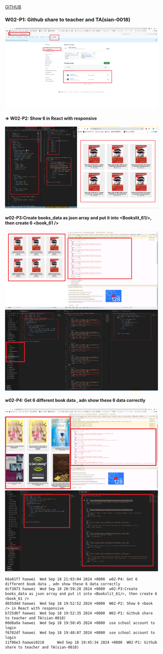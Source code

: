 [GITHUB](https://github.com/haowei212410061/1131-wp1-demo-61)

### W02-P1: Github share to teacher and TA(sian-0018)

![](w02-p1.png)

#### => W02-P2: Show 6 <book /> in React with responsive

![](w02-p2.png)

#### w02-P3:Create books_data as json array and put it into <Bookslit_61/>, then create 6 <book_61 />

![](w02-p3-1.png)
![](w02-p3-2.png)

#### w02-P4: Get 6 different book data , adn show these 6 data correctly

![](w02-p4-1.png)
![](w02-p4-2.png)

```
66a81f7 haowei  Wed Sep 18 21:03:04 2024 +0800  w02-P4: Get 6 different book data , adn show these 6 data correctly
dcf3873 haowei  Wed Sep 18 20:59:28 2024 +0800  w02-P3:Create books_data as json array and put it into <Bookslit_61/>, then create 6 <book_61 />
d035d4d haowei  Wed Sep 18 19:52:52 2024 +0800  W02-P2: Show 6 <book /> in React with responsive
b725d6f haowei  Wed Sep 18 19:52:35 2024 +0800  W02-P1: Github share to teacher and TA(sian-0018)
00d8a9a haowei  Wed Sep 18 19:50:45 2024 +0800  use school account to login
f6782df haowei  Wed Sep 18 19:48:07 2024 +0800  use school account to login
11f06e3 haowei0218      Wed Sep 18 19:45:34 2024 +0800  W02-P1: Github share to teacher and TA(sian-0018)
```
